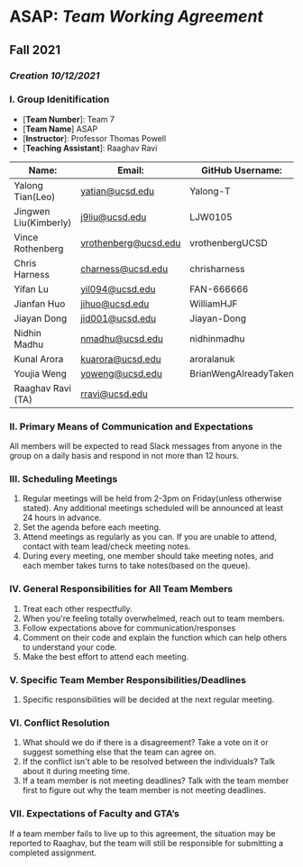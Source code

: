 # **ASAP: *Team Working Agreement***

## **Fall 2021**

### *Creation 10/12/2021*

### I. **Group Idenitification**

- [**Team Number**]: Team 7
- [**Team Name**] ASAP
- [**Instructor**]: Professor Thomas Powell
- [**Teaching Assistant**]: Raaghav Ravi

| **Name:**             | **Email:**           | **GitHub Username:**  | Other                      |
| --------------------- | -------------------- | --------------------- | -------------------------- |
| Yalong Tian(Leo)      | yatian@ucsd.edu      | Yalong-T              | Leo Tian#6429(Discord)     |
| Jingwen Liu(Kimberly) | j9liu@ucsd.edu       | LJW0105               | Kimberly#1462(Discord)     |
| Vince Rothenberg      | vrothenberg@ucsd.edu | vrothenbergUCSD       | vrothenberg#4280 (Discord) |
| Chris Harness         | charness@ucsd.edu    | chrisharness          | para#3665 (Discord)        |
| Yifan Lu              | yil094@ucsd.edu      | FAN-666666            | Yifan#4869(Discord)        |
| Jianfan Huo           | jihuo@ucsd.edu       | WilliamHJF            |                            |
| Jiayan Dong           | jid001@ucsd.edu      | Jiayan-Dong           | Nonlighting#1453           |
| Nidhin Madhu          | nmadhu@ucsd.edu      | nidhinmadhu           |                            |
| Kunal Arora           | kuarora@ucsd.edu     | aroralanuk            | floyd_droid525#5198        |
| Youjia Weng           | yoweng@ucsd.edu      | BrianWengAlreadyTaken | Piramyds#2277              |
| Raaghav Ravi (TA)     | rravi@ucsd.edu       |                       |                            |

### II. **Primary Means of Communication and Expectations**

All members will be expected to read Slack messages from anyone in the group on a daily basis and respond in not more than 12 hours.

### III. **Scheduling Meetings**

1. Regular meetings will be held from 2-3pm on Friday(unless otherwise stated). Any additional meetings scheduled will be announced at least 24 hours in advance.
2. Set the agenda before each meeting.
3. Attend meetings as regularly as you can. If you are unable to attend, contact with team lead/check meeting notes.
4. During every meeting, one member should take meeting notes, and each member takes turns to take notes(based on the queue).

### IV. **General Responsibilities for All Team Members**

1. Treat each other respectfully.
2. When you're feeling totally overwhelmed, reach out to team members.
3. Follow expectations above for communication/responses
4. Comment on their code and explain the function which can help others to understand your code.
5. Make the best effort to attend each meeting.

### V. **Specific Team Member Responsibilities/Deadlines**

1. Specific responsibilities will be decided at the next regular meeting.

### VI. **Conflict Resolution**

1. What should we do if there is a disagreement? Take a vote on it or suggest something else that the team can agree on.
2. If the conflict isn't able to be resolved between the individuals? Talk about it during meeting time.
3. If a team member is not meeting deadlines? Talk with the team member first to figure out why the team member is not meeting deadlines. 

### VII. **Expectations of Faculty and GTA’s**

If a team member fails to live up to this agreement, the situation may be reported to Raaghav, but the team will still be responsible for submitting a completed assignment. 

